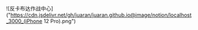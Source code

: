 ![反卡布达作战中心]("https://cdn.jsdelivr.net/gh/juaran/juaran.github.io@image/notion/localhost_3000_(iPhone 12 Pro).png")
